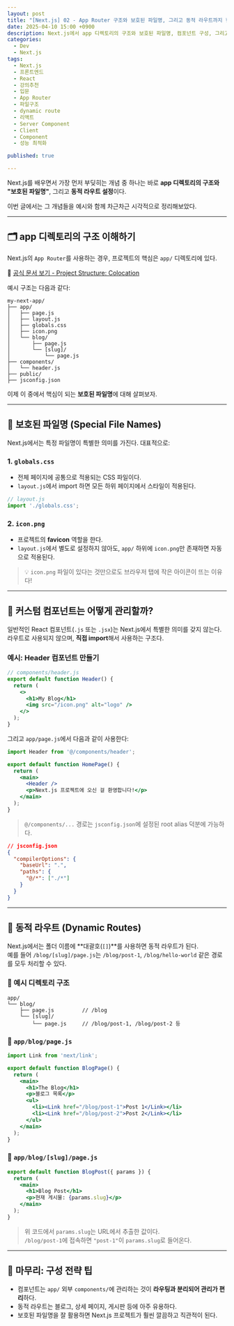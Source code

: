 ```yaml
---
layout: post
title: "[Next.js] 02 - App Router 구조와 보호된 파일명, 그리고 동적 라우트까지 한 번에 정리!"
date: 2025-04-10 15:00 +0900
description: Next.js에서 app 디렉토리의 구조와 보호된 파일명, 컴포넌트 구성, 그리고 dynamic route까지 한 번에 정리해보았다. 공식문서와 강의를 기반으로 시각적으로 이해하기 쉽게 설명!
categories: 
  - Dev
  - Next.js
tags:
  - Next.js
  - 프론트엔드
  - React
  - 강의추천
  - 입문
  - App Router
  - 파일구조
  - dynamic route
  - 리액트
  - Server Component
  - Client
  - Component
  - 성능 최적화

published: true

---
```


Next.js를 배우면서 가장 먼저 부딪히는 개념 중 하나는 바로 **app 디렉토리의 구조와 "보호된 파일명"**, 그리고 **동적 라우트 설정**이다.

이번 글에서는 그 개념들을 예시와 함께 차근차근 시각적으로 정리해보았다.

---

## 🗂️ app 디렉토리의 구조 이해하기

Next.js의 `App Router`를 사용하는 경우, 프로젝트의 핵심은 `app/` 디렉토리에 있다.

📄 [공식 문서 보기 - Project Structure: Colocation](https://nextjs.org/docs/app/getting-started/project-structure#colocation)

예시 구조는 다음과 같다:
```
my-next-app/
├── app/
│   ├── page.js
│   ├── layout.js
│   ├── globals.css
│   ├── icon.png
│   └── blog/
│       ├── page.js
│       └── [slug]/
│           └── page.js
├── components/
│   └── header.js
├── public/
├── jsconfig.json
```

이제 이 중에서 핵심이 되는 **보호된 파일명**에 대해 살펴보자.

---

## 🔐 보호된 파일명 (Special File Names)

Next.js에서는 특정 파일명이 특별한 의미를 가진다. 대표적으로:

### 1. `globals.css`

- 전체 페이지에 공통으로 적용되는 CSS 파일이다.
- `layout.js`에서 import 하면 모든 하위 페이지에서 스타일이 적용된다.

```js
// layout.js
import './globals.css';
```

### 2. `icon.png`

- 프로젝트의 **favicon** 역할을 한다.
- `layout.js`에서 별도로 설정하지 않아도, `app/` 하위에 `icon.png`만 존재하면 자동으로 적용된다.

> 💡 `icon.png` 파일이 있다는 것만으로도 브라우저 탭에 작은 아이콘이 뜨는 이유다!

---

## 🧱 커스텀 컴포넌트는 어떻게 관리할까?

일반적인 React 컴포넌트(`.js` 또는 `.jsx`)는 Next.js에서 특별한 의미를 갖지 않는다.  
라우트로 사용되지 않으며, **직접 import**해서 사용하는 구조다.

### 예시: Header 컴포넌트 만들기

```jsx
// components/header.js
export default function Header() {
  return (
    <>
      <h1>My Blog</h1>
      <img src="/icon.png" alt="logo" />
    </>
  );
}
```

그리고 `app/page.js`에서 다음과 같이 사용한다:

```jsx
import Header from '@/components/header';

export default function HomePage() {
  return (
    <main>
      <Header />
      <p>Next.js 프로젝트에 오신 걸 환영합니다!</p>
    </main>
  );
}
```

> `@/components/...` 경로는 `jsconfig.json`에 설정된 root alias 덕분에 가능하다.

```json
// jsconfig.json
{
  "compilerOptions": {
    "baseUrl": ".",
    "paths": {
      "@/*": ["./*"]
    }
  }
}
```

---

## 🧭 동적 라우트 (Dynamic Routes)

Next.js에서는 폴더 이름에 **대괄호(`[]`)**를 사용하면 동적 라우트가 된다.  
예를 들어 `/blog/[slug]/page.js`는 `/blog/post-1`, `/blog/hello-world` 같은 경로를 모두 처리할 수 있다.

### 📁 예시 디렉토리 구조

```
app/
└── blog/
    ├── page.js         // /blog
    └── [slug]/
        └── page.js     // /blog/post-1, /blog/post-2 등
```

### 📄 `app/blog/page.js`

```jsx
import Link from 'next/link';

export default function BlogPage() {
  return (
    <main>
      <h1>The Blog</h1>
      <p>블로그 목록</p>
      <ul>
        <li><Link href="/blog/post-1">Post 1</Link></li>
        <li><Link href="/blog/post-2">Post 2</Link></li>
      </ul>
    </main>
  );
}
```

### 📄 `app/blog/[slug]/page.js`

```jsx
export default function BlogPost({ params }) {
  return (
    <main>
      <h1>Blog Post</h1>
      <p>현재 게시물: {params.slug}</p>
    </main>
  );
}
```

> 위 코드에서 `params.slug`는 URL에서 추출한 값이다.  
> `/blog/post-1`에 접속하면 `"post-1"`이 `params.slug`로 들어온다.

---

## 🧵 마무리: 구성 전략 팁

- 컴포넌트는 `app/` 외부 `components/`에 관리하는 것이 **라우팅과 분리되어 관리가 편리**하다.
- 동적 라우트는 블로그, 상세 페이지, 게시판 등에 아주 유용하다.
- 보호된 파일명을 잘 활용하면 Next.js 프로젝트가 훨씬 깔끔하고 직관적이 된다.

